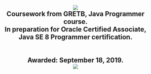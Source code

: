 <h2 align="center">
  <img src="https://github.com/jasonthorne/OCA_JavaProgrammer/blob/master/Certification/O_Java-SE-8-OCA-clr.bmp">
  <br />
  Coursework from GRETB, Java Programmer course. 
  <br />
  In preparation for Oracle Certified Associate, Java SE 8 Programmer certification.
  <br />
  <br />
  <br />
  Awarded: September 18, 2019.
  <br />
  <img src="https://github.com/jasonthorne/OCA_JavaProgrammer/blob/master/Certification/eCertificate.png">
</h2>
